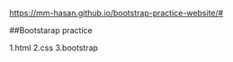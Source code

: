 https://mm-hasan.github.io/bootstrap-practice-website/#


##Bootstarap practice

1.html
2.css
3.bootstrap
